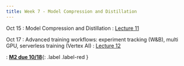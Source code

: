 ```yaml
---
title: Week 7 - Model Compression and Distillation
---
```


Oct 15
: Model Compression and Distillation
  : [Lecture 11](../assets/lectures/lecture11/L11_compression_techniques.pdf)

Oct 17 
: Advanced training workflows: experiment tracking (W&B), multi GPU, serverless training (Vertex AI) 
  : [Lecture 12](../assets/lectures/lecture12/under-construction-gif-17.gif)

: [**M2 due 10/18**](https://harvard-iacs.github.io/2024-AC215/milestone2/){: .label .label-red }

  